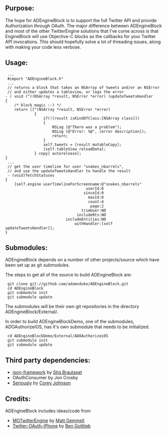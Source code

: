 Purpose:
--------

The hope for ADEngineBlock is to support the full Twitter API and provide Authorization
through OAuth. The major difference between ADEngineBlock and most of the other TwitterEngine
solutions that I've come across is that EngineBlock will use Objective-C blocks as the callbacks
for your Twitter API invocations. This should hopefully solve a lot of threading issues, along with
making your code less verbose.

Usage:
--------

     ...
     #import "ADEngineBlock.h"
     ...
     // returns a block that takes an NSArray of tweets and/or an NSError
     // and either updates a tableview, or logs the error
	- ( void (^)(NSArray *result, NSError *error) )updateTweetsHandler
	{
		/* block magic :-) */
		return [[^(NSArray *result, NSError *error)
		         {
					 if(![result isKindOfClass:[NSArray class]])
					 {
						 NSLog (@"There was a problem");
						 NSLog (@"Error: %@", [error description]);
						 return;
					 }
					 self.tweets = [result mutableCopy];
					 [self.tableView reloadData];
				 } copy] autorelease];
	}
     ...
     // get the user timeline for user "snakes_nbarrels",
     // and use the updateTweetsHandler to handle the result
     - (void)fetchStatuses
	{
		[self.engine userTimelineForScreenname:@"snakes_nbarrels"
		                                userId:0
		                               sinceId:0
		                                 maxId:0
		                                 count:4
		                                  page:2
		                              trimUser:NO
		                            includeRts:NO
		                       includeEntities:NO
		                           withHandler:[self updateTweetsHandler]];
	}

Submodules:
-----------------

ADEngineBlock depends on a number of other projects/source which have been set up as git submodules.

The steps to get all of the source to build ADEngineBlock are:

     git clone git://github.com/adamvduke/ADEngineBlock.git
     cd ADEngineBlock
     git submodule init
     git submodule update

The submodules will be their own git repositories in the directory ADEngineBlock/External/.

In order to build ADEngineBlockDemo, one of the submodules, ADOAuthorizeiOS, has it's own submodule that needs to be initialized.

     cd ADEngineBlockDemo/External/ADOAuthorizeiOS
     git submodule init
     git submodule update

Third party dependencies:
-----------------

* [json-framework](https://github.com/stig/json-framework) by [Stig Brautaset](https://github.com/stig)
* OAuthConsumer by Jon Crosby
* [Seriously](https://github.com/probablycorey/seriously) by [Corey Johnson](https://github.com/probablycorey)

Credits:
--------
ADEngineBlock includes ideas/code from

* [MGTwitterEngine](https://github.com/mattgemmell/MGTwitterEngine) by [Matt Gemmell](https://github.com/mattgemmell)
* [Twitter-OAuth-iPhone](https://github.com/bengottlieb/Twitter-OAuth-iPhone) by [Ben Gottlieb](https://github.com/bengottlieb)